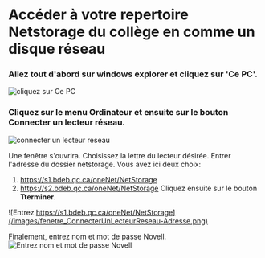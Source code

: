 # Accéder à votre repertoire Netstorage du collège en comme un disque réseau

### Allez tout d'abord sur windows explorer et cliquez sur '**Ce PC**'.
![cliquez sur Ce PC](/images/fenetre_CePC.png)

### Cliquez sur le menu **Ordinateur** et ensuite sur le bouton **Connecter un lecteur réseau**.
![connecter un lecteur reseau](/images/fenetre_ConnecterUnLecteurReseau.png)

Une fenêtre s'ouvrira. Choisissez la lettre du lecteur désirée. Entrer l'adresse du dossier netstorage. Vous avez ici deux choix:
1. https://s1.bdeb.qc.ca/oneNet/NetStorage
2. https://s2.bdeb.qc.ca/oneNet/NetStorage
Cliquez ensuite sur le bouton **Tterminer**.

![Entrez https://s1.bdeb.qc.ca/oneNet/NetStorage](/images/fenetre_ConnecterUnLecteurReseau-Adresse.png)

Finalement, entrez nom et mot de passe Novell.
![Entrez nom et mot de passe Novell](/images/fenetre_ConnecterUnLecteurReseau-mdp.png)
